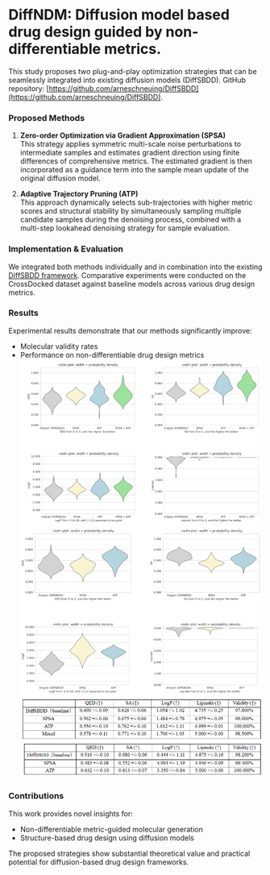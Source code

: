 # DiffNDM: Diffusion model based drug design guided by non-differentiable metrics.

This study proposes two plug-and-play optimization strategies that can be seamlessly integrated into existing diffusion models (DiffSBDD). GitHub repository: [https://github.com/arneschneuing/DiffSBDD](https://github.com/arneschneuing/DiffSBDD).

### Proposed Methods

1. **Zero-order Optimization via Gradient Approximation (SPSA)**  
   This strategy applies symmetric multi-scale noise perturbations to intermediate samples and estimates gradient direction using finite differences of comprehensive metrics. The estimated gradient is then incorporated as a guidance term into the sample mean update of the original diffusion model.

2. **Adaptive Trajectory Pruning (ATP)**  
   This approach dynamically selects sub-trajectories with higher metric scores and structural stability by simultaneously sampling multiple candidate samples during the denoising process, combined with a multi-step lookahead denoising strategy for sample evaluation.

### Implementation & Evaluation

We integrated both methods individually and in combination into the existing [DiffSBDD framework](https://drive.google.com/drive/folders/1CzwxmTpjbrt83z_wBzcQncq84OVDPurM). Comparative experiments were conducted on the CrossDocked dataset against baseline models across various drug design metrics.

### Results

Experimental results demonstrate that our methods significantly improve:
- Molecular validity rates
- Performance on non-differentiable drug design metrics
![DiffSBDD Conditional Generation Results](result/DiffSBDD-cond-pic.png)
![DiffSBDD Conditional Generation Results](result/DiffSBDD-inpaint-pic.png)
![DiffSBDD Conditional Generation Results](result/DiffSBDD-cond.png)
![DiffSBDD Conditional Generation Results](result/DiffSBDD-inpaint.png)
### Contributions

This work provides novel insights for:
- Non-differentiable metric-guided molecular generation
- Structure-based drug design using diffusion models

The proposed strategies show substantial theoretical value and practical potential for diffusion-based drug design frameworks.
